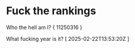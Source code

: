 # Fuck the rankings

Who the hell am I?
{ 11250316 }

What fucking year is it?
[ 2025-02-22T13:53:20Z ]
